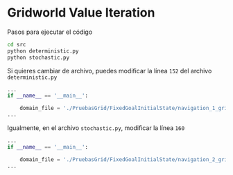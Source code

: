 # Gridworld Value Iteration

Pasos para ejecutar el código

```bash
cd src 
python deterministic.py
python stochastic.py
```
Si quieres cambiar de archivo, puedes modificar la línea `152` del archivo `deterministic.py`

```python
...
if __name__ == '__main__':

    domain_file = './PruebasGrid/FixedGoalInitialState/navigation_1_grid.net'
...
```

Igualmente, en el archivo `stochastic.py`, modificar la línea `160`
```python
...
if __name__ == '__main__':

    domain_file = './PruebasGrid/FixedGoalInitialState/navigation_2_grid.net'
...
```